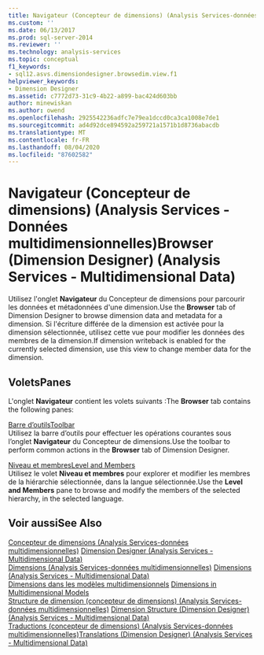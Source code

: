 ```yaml
---
title: Navigateur (Concepteur de dimensions) (Analysis Services-données multidimensionnelles) | Microsoft Docs
ms.custom: ''
ms.date: 06/13/2017
ms.prod: sql-server-2014
ms.reviewer: ''
ms.technology: analysis-services
ms.topic: conceptual
f1_keywords:
- sql12.asvs.dimensiondesigner.browsedim.view.f1
helpviewer_keywords:
- Dimension Designer
ms.assetid: c7772d73-31c9-4b22-a899-bac424d603bb
author: minewiskan
ms.author: owend
ms.openlocfilehash: 2925542236adfc7e79ea1dccd0ca3ca1008e7de1
ms.sourcegitcommit: ad4d92dce894592a259721a1571b1d8736abacdb
ms.translationtype: MT
ms.contentlocale: fr-FR
ms.lasthandoff: 08/04/2020
ms.locfileid: "87602582"
---
```

# <a name="browser-dimension-designer-analysis-services---multidimensional-data"></a><span data-ttu-id="a665c-102">Navigateur (Concepteur de dimensions) (Analysis Services - Données multidimensionnelles)</span><span class="sxs-lookup"><span data-stu-id="a665c-102">Browser (Dimension Designer) (Analysis Services - Multidimensional Data)</span></span>
  <span data-ttu-id="a665c-103">Utilisez l'onglet **Navigateur** du Concepteur de dimensions pour parcourir les données et métadonnées d'une dimension.</span><span class="sxs-lookup"><span data-stu-id="a665c-103">Use the **Browser** tab of Dimension Designer to browse dimension data and metadata for a dimension.</span></span> <span data-ttu-id="a665c-104">Si l'écriture différée de la dimension est activée pour la dimension sélectionnée, utilisez cette vue pour modifier les données des membres de la dimension.</span><span class="sxs-lookup"><span data-stu-id="a665c-104">If dimension writeback is enabled for the currently selected dimension, use this view to change member data for the dimension.</span></span>  
  
## <a name="panes"></a><span data-ttu-id="a665c-105">Volets</span><span class="sxs-lookup"><span data-stu-id="a665c-105">Panes</span></span>  
 <span data-ttu-id="a665c-106">L'onglet **Navigateur** contient les volets suivants :</span><span class="sxs-lookup"><span data-stu-id="a665c-106">The **Browser** tab contains the following panes:</span></span>  
  
 [<span data-ttu-id="a665c-107">Barre d’outils</span><span class="sxs-lookup"><span data-stu-id="a665c-107">Toolbar</span></span>](toolbar-browser-tab-dimension-designer-analysis-services-multidimensional-data.md)  
 <span data-ttu-id="a665c-108">Utilisez la barre d’outils pour effectuer les opérations courantes sous l’onglet **Navigateur** du Concepteur de dimensions.</span><span class="sxs-lookup"><span data-stu-id="a665c-108">Use the toolbar to perform common actions in the **Browser** tab of Dimension Designer.</span></span>  
  
 [<span data-ttu-id="a665c-109">Niveau et membres</span><span class="sxs-lookup"><span data-stu-id="a665c-109">Level and Members</span></span>](level-members-dimension-designer-analysis-services-multidimensional-data.md)  
 <span data-ttu-id="a665c-110">Utilisez le volet **Niveau et membres** pour explorer et modifier les membres de la hiérarchie sélectionnée, dans la langue sélectionnée.</span><span class="sxs-lookup"><span data-stu-id="a665c-110">Use the **Level and Members** pane to browse and modify the members of the selected hierarchy, in the selected language.</span></span>  
  
## <a name="see-also"></a><span data-ttu-id="a665c-111">Voir aussi</span><span class="sxs-lookup"><span data-stu-id="a665c-111">See Also</span></span>  
 <span data-ttu-id="a665c-112">[Concepteur de dimensions &#40;Analysis Services-données multidimensionnelles&#41;](dimension-designer-analysis-services-multidimensional-data.md) </span><span class="sxs-lookup"><span data-stu-id="a665c-112">[Dimension Designer &#40;Analysis Services - Multidimensional Data&#41;](dimension-designer-analysis-services-multidimensional-data.md) </span></span>  
 <span data-ttu-id="a665c-113">[Dimensions &#40;Analysis Services-données multidimensionnelles&#41;](multidimensional-models-olap-logical-dimension-objects/dimensions-analysis-services-multidimensional-data.md) </span><span class="sxs-lookup"><span data-stu-id="a665c-113">[Dimensions &#40;Analysis Services - Multidimensional Data&#41;](multidimensional-models-olap-logical-dimension-objects/dimensions-analysis-services-multidimensional-data.md) </span></span>  
 <span data-ttu-id="a665c-114">[Dimensions dans les modèles multidimensionnels](multidimensional-models/dimensions-in-multidimensional-models.md) </span><span class="sxs-lookup"><span data-stu-id="a665c-114">[Dimensions in Multidimensional Models](multidimensional-models/dimensions-in-multidimensional-models.md) </span></span>  
 <span data-ttu-id="a665c-115">[Structure de dimension &#40;concepteur de dimensions&#41; &#40;Analysis Services-données multidimensionnelles&#41;](dimension-structure-dimension-designer-analysis-services-multidimensional-data.md) </span><span class="sxs-lookup"><span data-stu-id="a665c-115">[Dimension Structure &#40;Dimension Designer&#41; &#40;Analysis Services - Multidimensional Data&#41;](dimension-structure-dimension-designer-analysis-services-multidimensional-data.md) </span></span>  
 [<span data-ttu-id="a665c-116">Traductions &#40;concepteur de dimensions&#41; &#40;Analysis Services-données multidimensionnelles&#41;</span><span class="sxs-lookup"><span data-stu-id="a665c-116">Translations &#40;Dimension Designer&#41; &#40;Analysis Services - Multidimensional Data&#41;</span></span>](translations-dimension-designer-analysis-services-multidimensional-data.md)  
  
  
